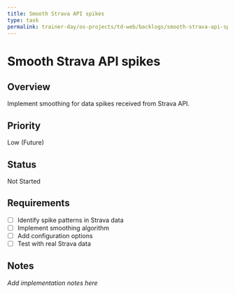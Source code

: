 ```yaml
---
title: Smooth Strava API spikes
type: task
permalink: trainer-day/os-projects/td-web/backlogs/smooth-strava-api-spikes
---
```


# Smooth Strava API spikes

## Overview
Implement smoothing for data spikes received from Strava API.

## Priority
Low (Future)

## Status
Not Started

## Requirements
- [ ] Identify spike patterns in Strava data
- [ ] Implement smoothing algorithm
- [ ] Add configuration options
- [ ] Test with real Strava data

## Notes
_Add implementation notes here_